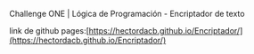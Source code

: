 Challenge ONE | Lógica de Programación - Encriptador de texto

link de github pages:[https://hectordacb.github.io/Encriptador/](https://hectordacb.github.io/Encriptador/)
